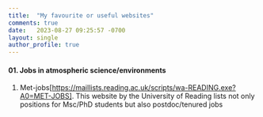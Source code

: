 ```yaml
---
title:  "My favourite or useful websites"
comments: true
date:   2023-08-27 09:25:57 -0700
layout: single
author_profile: true
---
```


#### 01. Jobs in atmospheric science/environments

1. Met-jobs[https://maillists.reading.ac.uk/scripts/wa-READING.exe?A0=MET-JOBS]. This website by the University of Reading lists not only positions for Msc/PhD students but also postdoc/tenured jobs
